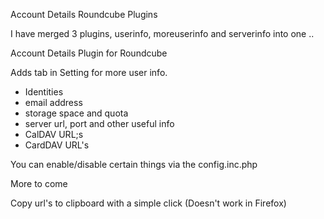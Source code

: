 Account Details Roundcube Plugins

I have merged 3 plugins, userinfo, moreuserinfo and serverinfo into one .. 

Account Details Plugin for Roundcube

Adds tab in Setting for more user info. 
* Identities
* email address
* storage space and quota
* server url, port and other useful info
* CalDAV URL;s
* CardDAV URL's

You can enable/disable certain things via the config.inc.php

More to come

Copy url's to clipboard with a simple click (Doesn't work in Firefox)